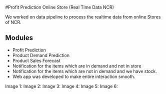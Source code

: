 #Profit Prediction Online Store (Real Time Data NCR)

We worked on data pipeline to process the realtime data from online Stores of NCR.

## Modules
* Profit Prediction
* Product Demand Prediction
* Product Sales Forecast
* Notification for the items which are in demand and not in store
* Notification for the items which are not in demand and we have stock.
* Web app was developed to make entire interaction smooth.

Image 1:
Image 2:
Image 3:
Image 4:
Image 5:
Image 6:
